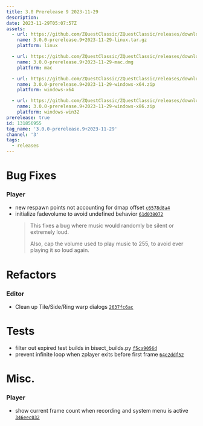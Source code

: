 ```yaml
---
title: 3.0 Prerelease 9 2023-11-29
description: 
date: 2023-11-29T05:07:57Z
assets: 
  - url: https://github.com/ZQuestClassic/ZQuestClassic/releases/download/3.0.0-prerelease.9%2B2023-11-29/3.0.0-prerelease.9%2B2023-11-29-linux.tar.gz
    name: 3.0.0-prerelease.9+2023-11-29-linux.tar.gz
    platform: linux

  - url: https://github.com/ZQuestClassic/ZQuestClassic/releases/download/3.0.0-prerelease.9%2B2023-11-29/3.0.0-prerelease.9%2B2023-11-29-mac.dmg
    name: 3.0.0-prerelease.9+2023-11-29-mac.dmg
    platform: mac

  - url: https://github.com/ZQuestClassic/ZQuestClassic/releases/download/3.0.0-prerelease.9%2B2023-11-29/3.0.0-prerelease.9%2B2023-11-29-windows-x64.zip
    name: 3.0.0-prerelease.9+2023-11-29-windows-x64.zip
    platform: windows-x64

  - url: https://github.com/ZQuestClassic/ZQuestClassic/releases/download/3.0.0-prerelease.9%2B2023-11-29/3.0.0-prerelease.9%2B2023-11-29-windows-x86.zip
    name: 3.0.0-prerelease.9+2023-11-29-windows-x86.zip
    platform: windows-win32
prerelease: true
id: 131856955
tag_name: '3.0.0-prerelease.9+2023-11-29'
channel: '3'
tags:
  - releases
---
```





# Bug Fixes

### Player

- new respawn points not accounting for dmap offset [`c6578d8a4`](https://github.com/ZQuestClassic/ZQuestClassic/commit/c6578d8a47439a9909a426b204b4fde1900b909a)
- initialize fadevolume to avoid undefined behavior [`61d038072`](https://github.com/ZQuestClassic/ZQuestClassic/commit/61d038072fff15585db5e67f47cc952c212db6e4)
   &nbsp;
   >This fixes a bug where music would randomly be silent or extremely loud.  
   >
   >Also, cap the volume used to play music to 255, to avoid ever playing it so loud again. 
   >

# Refactors

### Editor

- Clean up Tile/Side/Ring warp dialogs [`2637fc6ac`](https://github.com/ZQuestClassic/ZQuestClassic/commit/2637fc6aceb942f133878d20623428c4857003a0)

# Tests

- filter out expired test builds in bisect_builds.py [`f5ca9056d`](https://github.com/ZQuestClassic/ZQuestClassic/commit/f5ca9056db4c5cb6532b037b371f68174b82cc8c)
- prevent infinite loop when zplayer exits before first frame [`64e2ddf52`](https://github.com/ZQuestClassic/ZQuestClassic/commit/64e2ddf528e0f6115a754be599e92eb36bf6f687)

# Misc.

### Player

- show current frame count when recording and system menu is active [`346eec032`](https://github.com/ZQuestClassic/ZQuestClassic/commit/346eec0325abe94ed9612304896cb14e273fbda5)
